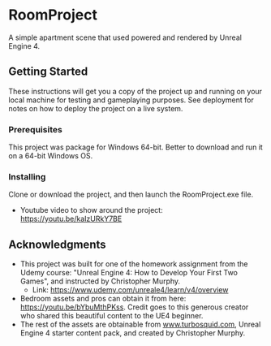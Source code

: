 # RoomProject
A simple apartment scene that used powered and rendered by Unreal Engine 4. 

## Getting Started 
These instructions will get you a copy of the project up and running on your local machine for testing and gameplaying purposes. See deployment for notes on how to deploy the project on a live system.

### Prerequisites
This project was package for Windows 64-bit. Better to download and run it on a 64-bit Windows OS.

### Installing 
Clone or download the project, and then launch the RoomProject.exe file.
* Youtube video to show around the project: https://youtu.be/kaIzURkY7BE

## Acknowledgments 
* This project was built for one of the homework assignment from the Udemy course: "Unreal Engine 4: How to Develop Your First Two Games", and instructed by Christopher Murphy.
  * Link: https://www.udemy.com/unreale4/learn/v4/overview
* Bedroom assets and pros can obtain it from here: https://youtu.be/bYbuMthPKss. Credit goes to this generous creator who shared this beautiful content to the UE4 beginner. 
* The rest of the assets are obtainable from www.turbosquid.com, Unreal Engine 4 starter content pack, and created by Christopher Murphy.
